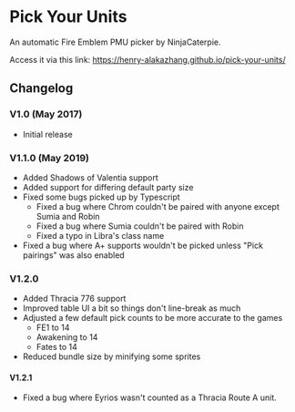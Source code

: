 # Pick Your Units

An automatic Fire Emblem PMU picker by NinjaCaterpie.

Access it via this link:
https://henry-alakazhang.github.io/pick-your-units/

## Changelog

### V1.0 (May 2017)

- Initial release

### V1.1.0 (May 2019)

- Added Shadows of Valentia support
- Added support for differing default party size
- Fixed some bugs picked up by Typescript
  - Fixed a bug where Chrom couldn't be paired with anyone except Sumia and Robin
  - Fixed a bug where Sumia couldn't be paired with Robin
  - Fixed a typo in Libra's class name
- Fixed a bug where A+ supports wouldn't be picked unless "Pick pairings" was also enabled

### V1.2.0

- Added Thracia 776 support
- Improved table UI a bit so things don't line-break as much
- Adjusted a few default pick counts to be more accurate to the games
  - FE1 to 14
  - Awakening to 14
  - Fates to 14
- Reduced bundle size by minifying some sprites

#### V1.2.1

- Fixed a bug where Eyrios wasn't counted as a Thracia Route A unit.
